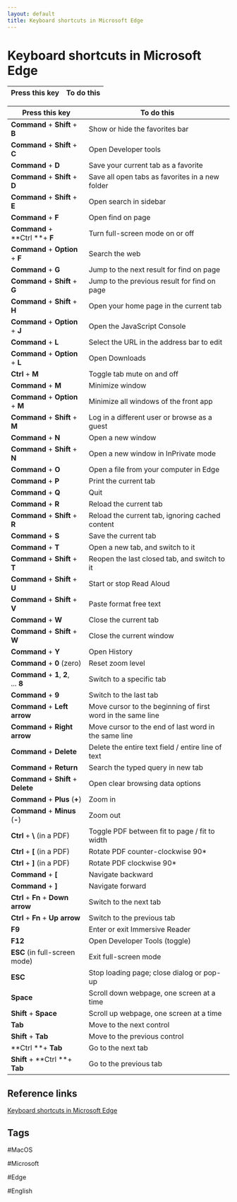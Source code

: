 ```yaml
---
layout: default
title: Keyboard shortcuts in Microsoft Edge
---
```


# Keyboard shortcuts in Microsoft Edge

| **Press this key**                 | **To do this**                                                                 |
|------------------------------------|--------------------------------------------------------------------------------|

| **Press this key**                    | **To do this**                                              |
|---------------------------------------|-------------------------------------------------------------|
| **Command** + **Shift** + **B**       | Show or hide the favorites bar                              |
| **Command** + **Shift** + **C**       | Open Developer tools                                        |
| **Command** + **D**                   | Save your current tab as a favorite                         |
| **Command** + **Shift** + **D**       | Save all open tabs as favorites in a new folder             |
| **Command** + **Shift** + **E**       | Open search in sidebar                                      |
| **Command** + **F**                   | Open find on page                                           |
| **Command** + **Ctrl **+ **F**        | Turn full-screen mode on or off                             |
| **Command** + **Option** + **F**      | Search the web                                              |
| **Command** + **G**                   | Jump to the next result for find on page                    |
| **Command** + **Shift** + **G**       | Jump to the previous result for find on page                |
| **Command** + **Shift** + **H**       | Open your home page in the current tab                      |
| **Command** + **Option** + **J**      | Open the JavaScript Console                                 |
| **Command** + **L**                   | Select the URL in the address bar to edit                   |
| **Command** + **Option** + **L**      | Open Downloads                                              |
| **Ctrl** + **M**                      | Toggle tab mute on and off                                  |
| **Command** + **M**                   | Minimize window                                             |
| **Command** + **Option** + **M**      | Minimize all windows of the front app                       |
| **Command** + **Shift** + **M**       | Log in a different user or browse as a guest                |
| **Command** + **N**                   | Open a new window                                           |
| **Command** + **Shift** + **N**       | Open a new window in InPrivate mode                         |
| **Command** + **O**                   | Open a file from your computer in Edge                      |
| **Command** + **P**                   | Print the current tab                                       |
| **Command** + **Q**                   | Quit                                                        |
| **Command** + **R**                   | Reload the current tab                                      |
| **Command** + **Shift** + **R**       | Reload the current tab, ignoring cached content             |
| **Command** + **S**                   | Save the current tab                                        |
| **Command** + **T**                   | Open a new tab, and switch to it                            |
| **Command** + **Shift** + **T**       | Reopen the last closed tab, and switch to it                |
| **Command** + **Shift** + **U**       | Start or stop Read Aloud                                    |
| **Command** + **Shift** + **V**       | Paste format free text                                      |
| **Command** + **W**                   | Close the current tab                                       |
| **Command** + **Shift** + **W**       | Close the current window                                    |
| **Command** + **Y**                   | Open History                                                |
| **Command** + **0** (zero)            | Reset zoom level                                            |
| **Command** + **1**, **2**, ... **8** | Switch to a specific tab                                    |
| **Command** + **9**                   | Switch to the last tab                                      |
| **Command** + **Left arrow**          | Move cursor to the beginning of first word in the same line |
| **Command** + **Right arrow**         | Move cursor to the end of last word in the same line        |
| **Command** + **Delete**              | Delete the entire text field / entire line of text          |
| **Command** + **Return**              | Search the typed query in new tab                           |
| **Command** + **Shift** + **Delete**  | Open clear browsing data options                            |
| **Command** + **Plus** (**+**)        | Zoom in                                                     |
| **Command** + **Minus** (**-**)       | Zoom out                                                    |
| **Ctrl** + **\\** (in a PDF)          | Toggle PDF between fit to page / fit to width               |
| **Ctrl** + **\[** (in a PDF)          | Rotate PDF counter-clockwise 90\*                           |
| **Ctrl** + **\]** (in a PDF)          | Rotate PDF clockwise 90\*                                   |
| **Command** + **\[**                  | Navigate backward                                           |
| **Command** + **\]**                  | Navigate forward                                            |
| **Ctrl** + **Fn** + **Down arrow**    | Switch to the next tab                                      |
| **Ctrl** + **Fn** + **Up arrow**      | Switch to the previous tab                                  |
| **F9**                                | Enter or exit Immersive Reader                              |
| **F12**                               | Open Developer Tools (toggle)                               |
| **ESC** (in full-screen mode)         | Exit full-screen mode                                       |
| **ESC**                               | Stop loading page; close dialog or pop-up                   |
| **Space**                             | Scroll down webpage, one screen at a time                   |
| **Shift** + **Space**                 | Scroll up webpage, one screen at a time                     |
| **Tab**                               | Move to the next control                                    |
| **Shift** + **Tab**                   | Move to the previous control                                |
| **Ctrl **+ **Tab**                    | Go to the next tab                                          |
| **Shift** + **Ctrl **+ **Tab**        | Go to the previous tab                                      |

## Reference links

[Keyboard shortcuts in Microsoft Edge](https://support.microsoft.com/en-us/microsoft-edge/keyboard-shortcuts-in-microsoft-edge-50d3edab-30d9-c7e4-21ce-37fe2713cfad)

## Tags

#MacOS

#Microsoft

#Edge 

#English
